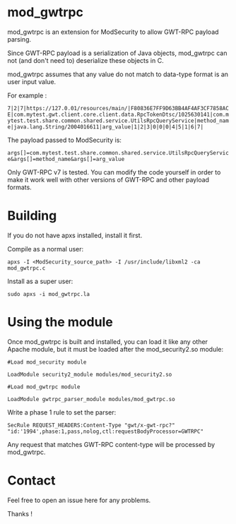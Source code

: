 # mod_gwtrpc
mod_gwtrpc is an extension for ModSecurity to allow GWT-RPC payload parsing.

Since GWT-RPC payload is a serialization of Java objects, mod_gwtrpc can not (and don't need to) deserialize these objects in C. 

mod_gwtrpc assumes that any value do not match to data-type format is an user input value.

For example :

`7|2|7|https://127.0.01/resources/main/|F80836E7FF9D63BB4AF4AF3CF7858ACE|com.mytest.gwt.client.core.client.data.RpcTokenDtsc/1025630141|com.mytest.test.share.common.shared.service.UtilsRpcQueryService|method_name|java.lang.String/2004016611|arg_value|1|2|3|0|0|0|4|5|1|6|7|`

The payload passed to ModSecurity is:

`args[]=com.mytest.test.share.common.shared.service.UtilsRpcQueryService&args[]=method_name&args[]=arg_value`

Only GWT-RPC v7 is tested. You can modify the code yourself in order to make it work well with other versions of GWT-RPC and other payload formats.


# Building
If you do not have apxs installed, install it first.

Compile as a normal user:

`apxs -I <ModSecurity_source_path> -I /usr/include/libxml2 -ca mod_gwtrpc.c`

Install as a super user:

`sudo apxs -i mod_gwtrpc.la`

# Using the module

Once mod_gwtrpc is built and installed, you can load it like any other Apache module, but it must be loaded after the mod_security2.so module:

```
#Load mod_security module

LoadModule security2_module modules/mod_security2.so

#Load mod_gwtrpc module

LoadModule gwtrpc_parser_module modules/mod_gwtrpc.so
```

Write a phase 1 rule to set the parser:

`SecRule REQUEST_HEADERS:Content-Type "gwt/x-gwt-rpc?" "id:'1994',phase:1,pass,nolog,ctl:requestBodyProcessor=GWTRPC"`

Any request that matches GWT-RPC content-type will be processed by mod_gwtrpc.

# Contact
Feel free to open an issue here for any problems.

Thanks !
